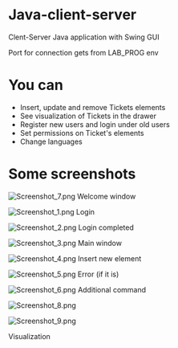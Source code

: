 # Java-client-server
 Clent-Server Java application with Swing GUI

Port for connection gets from LAB_PROG env
# You can
- Insert, update and remove Tickets elements
- See visualization of Tickets in the drawer
- Register new users and login under old users
- Set permissions on Ticket's elements
- Change languages
# Some screenshots
![Screenshot_7.png](pics%2FScreenshot_7.png)
Welcome window

![Screenshot_1.png](pics%2FScreenshot_1.png)
Login

![Screenshot_2.png](pics%2FScreenshot_2.png)
Login completed

![Screenshot_3.png](pics%2FScreenshot_3.png)
Main window

![Screenshot_4.png](pics%2FScreenshot_4.png)
Insert new element

![Screenshot_5.png](pics%2FScreenshot_5.png)
Error (if it is)

![Screenshot_6.png](pics%2FScreenshot_6.png)
Additional command

![Screenshot_8.png](pics%2FScreenshot_8.png)

![Screenshot_9.png](pics%2FScreenshot_9.png)

Visualization
